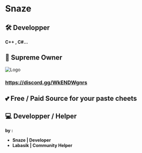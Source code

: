 
# Snaze


## 🛠 Developper
**C++ , C#...**

## 💎 Supreme Owner
![Logo](https://i.ibb.co/yRQ3KCM/SUPREME-1.gif)

### https://discord.gg/WkENDWgnrs

## 💕 Free / Paid Source for your paste cheets

## 💻 Developper / Helper

**by :**

- **Snaze | Developer**
- **Labasik | Community Helper**

